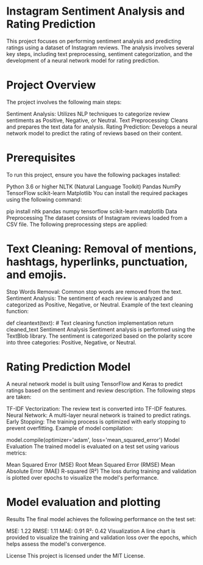# Instagram Sentiment Analysis and Rating Prediction
This project focuses on performing sentiment analysis and predicting ratings using a dataset of Instagram reviews. The analysis involves several key steps, including text preprocessing, sentiment categorization, and the development of a neural network model for rating prediction.

# Project Overview
The project involves the following main steps:

Sentiment Analysis: Utilizes NLP techniques to categorize review sentiments as Positive, Negative, or Neutral.
Text Preprocessing: Cleans and prepares the text data for analysis.
Rating Prediction: Develops a neural network model to predict the rating of reviews based on their content.

# Prerequisites
To run this project, ensure you have the following packages installed:

Python 3.6 or higher
NLTK (Natural Language Toolkit)
Pandas
NumPy
TensorFlow
scikit-learn
Matplotlib
You can install the required packages using the following command:

pip install nltk pandas numpy tensorflow scikit-learn matplotlib
Data Preprocessing
The dataset consists of Instagram reviews loaded from a CSV file. The following preprocessing steps are applied:

# Text Cleaning: Removal of mentions, hashtags, hyperlinks, punctuation, and emojis.
Stop Words Removal: Common stop words are removed from the text.
Sentiment Analysis: The sentiment of each review is analyzed and categorized as Positive, Negative, or Neutral.
Example of the text cleaning function:

def cleantext(text):
    # Text cleaning function implementation
    return cleaned_text
Sentiment Analysis
Sentiment analysis is performed using the TextBlob library. The sentiment is categorized based on the polarity score into three categories: Positive, Negative, or Neutral.

# Rating Prediction Model
A neural network model is built using TensorFlow and Keras to predict ratings based on the sentiment and review description. The following steps are taken:

TF-IDF Vectorization: The review text is converted into TF-IDF features.
Neural Network: A multi-layer neural network is trained to predict ratings.
Early Stopping: The training process is optimized with early stopping to prevent overfitting.
Example of model compilation:

model.compile(optimizer='adam', loss='mean_squared_error')
Model Evaluation
The trained model is evaluated on a test set using various metrics:

Mean Squared Error (MSE)
Root Mean Squared Error (RMSE)
Mean Absolute Error (MAE)
R-squared (R²)
The loss during training and validation is plotted over epochs to visualize the model's performance.


# Model evaluation and plotting
Results
The final model achieves the following performance on the test set:

MSE: 1.22
RMSE: 1.11
MAE: 0.91
R²: 0.42
Visualization
A line chart is provided to visualize the training and validation loss over the epochs, which helps assess the model's convergence.

License
This project is licensed under the MIT License.
